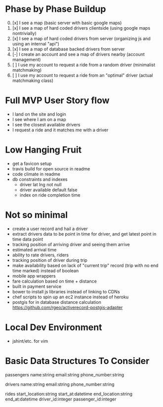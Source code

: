 # Phase by Phase Buildup
0. [x] I see a map (basic server with basic google maps)
1. [x] I see a map of hard coded drivers clientside (using google maps nontrivially)
2. [x] I see a map of hard coded drivers from server (organizing js and using an internal "api")
3. [x] I see a map of database backed drivers from server
4. [-] I create an account and see a map of drivers nearby (account management)
5. [ ] I use my account to request a ride from a random driver (minimalist matchmaking)
6. [ ] I use my account to request a ride from an "optimal" driver (actual matchmaking class)

# Full MVP User Story flow
* I land on the site and login
* I see where I am on a map
* I see the closest available drivers
* I request a ride and it matches me with a driver

# Low Hanging Fruit
* get a favicon setup
* travis build for open source in readme
* code climate in readme
* db constraints and indexes
  * driver lat lng not null
  * driver available default false
  * index on ride completion time

# Not so minimal
* create a user record and hail a driver
* extract drivers data to be point in time for driver, and get latest point in time data point
* tracking position of arriving driver and seeing them arrive
* estimated arrival time
* ability to rate drivers, riders
* tracking position of driver during trip
* make availability based on lack of "current trip" record (trip with no end time marked) instead of boolean
* mobile app wrappers
* fare calculation based on time + distance
* built in payment service
* bower to install js libraries instead of linking to CDNs
* chef scripts to spin up an ec2 instance instead of heroku
* postgis for in database distance calculation https://github.com/rgeo/activerecord-postgis-adapter

# Local Dev Environment
* jshint/etc. for vim

# Basic Data Structures To Consider
passengers
name:string
email:string
phone_number:string

drivers
name:string
email:string
phone_number:string

rides
start_location:string
start_at:datetime
end_location:string
end_at:datetime
driver_id:integer
passenger_id:integer

